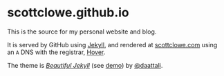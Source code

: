 # scottclowe.github.io

This is the source for my personal website and blog.

It is served by GitHub using [Jekyll], and rendered at [scottclowe.com](http://scottclowe.com) using an `A` DNS with the registrar, [Hover].

The theme is [*Beautiful Jekyll*](https://github.com/daattali/beautiful-jekyll) (see [demo](http://deanattali.com/beautiful-jekyll)) by [@daattali](https://github.com/daattali).

  [Jekyll]: https://jekyllrb.com
  [Hover]: https://www.hover.com
